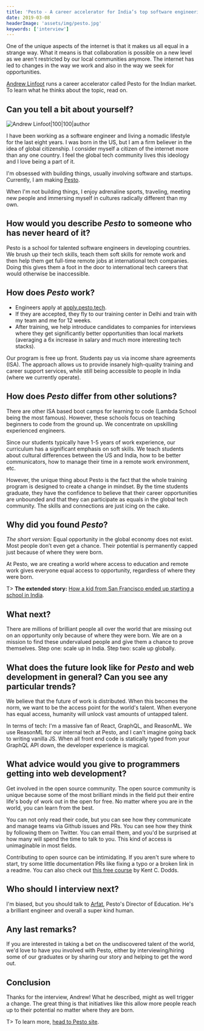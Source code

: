 ```yaml
---
title: 'Pesto - A career accelerator for India’s top software engineering talent - Interview with Andrew Linfoot'
date: 2019-03-08
headerImage: 'assets/img/pesto.jpg'
keywords: ['interview']
---
```


One of the unique aspects of the internet is that it makes us all equal in a strange way. What it means is that collaboration is possible on a new level as we aren't restricted by our local communities anymore. The internet has led to changes in the way we work and also in the way we seek for opportunities.

[Andrew Linfoot](https://twitter.com/andrewlinfoot) runs a career accelerator called Pesto for the Indian market. To learn what he thinks about the topic, read on.

## Can you tell a bit about yourself?

![Andrew Linfoot|100|100|author](https://pbs.twimg.com/profile_images/982008082996674560/mKIHOlpe_400x400.jpg)

I have been working as a software engineer and living a nomadic lifestyle for the last eight years. I was born in the US, but I am a firm believer in the idea of global citizenship. I consider myself a citizen of the internet more than any one country. I feel the global tech community lives this ideology and I love being a part of it.

I'm obsessed with building things, usually involving software and startups. Currently, I am making [Pesto](https://pesto.tech).

When I'm not building things, I enjoy adrenaline sports, traveling, meeting new people and immersing myself in cultures radically different than my own.

## How would you describe _Pesto_ to someone who has never heard of it?

Pesto is a school for talented software engineers in developing countries. We brush up their tech skills, teach them soft skills for remote work and then help them get full-time remote jobs at international tech companies. Doing this gives them a foot in the door to international tech careers that would otherwise be inaccessible.

## How does _Pesto_ work?

* Engineers apply at [apply.pesto.tech](https://apply.pesto.tech).
* If they are accepted, they fly to our training center in Delhi and train with my team and me for 12 weeks.
* After training, we help introduce candidates to companies for interviews where they get significantly better opportunities than local markets (averaging a 6x increase in salary and much more interesting tech stacks).

Our program is free up front. Students pay us via income share agreements (ISA). The approach allows us to provide insanely high-quality training and career support services, while still being accessible to people in India (where we currently operate).

## How does _Pesto_ differ from other solutions?

There are other ISA based boot camps for learning to code (Lambda School being the most famous). However, these schools focus on teaching beginners to code from the ground up. We concentrate on upskilling experienced engineers.

Since our students typically have 1-5 years of work experience, our curriculum has a significant emphasis on soft skills. We teach students about cultural differences between the US and India, how to be better communicators, how to manage their time in a remote work environment, etc.

However, the unique thing about Pesto is the fact that the whole training program is designed to create a change in mindset. By the time students graduate, they have the confidence to believe that their career opportunities are unbounded and that they can participate as equals in the global tech community. The skills and connections are just icing on the cake.

## Why did you found _Pesto_?

_The short version:_ Equal opportunity in the global economy does not exist. Most people don’t even get a chance. Their potential is permanently capped just because of where they were born.

At Pesto, we are creating a world where access to education and remote work gives everyone equal access to opportunity, regardless of where they were born.

T> **The extended story:** [How a kid from San Francisco ended up starting a school in India](https://hackernoon.com/how-a-kid-from-san-francisco-ended-up-starting-a-school-in-india-a868606a6f0c).

## What next?

There are millions of brilliant people all over the world that are missing out on an opportunity only because of where they were born. We are on a mission to find these undervalued people and give them a chance to prove themselves. Step one: scale up in India. Step two: scale up globally.

## What does the future look like for _Pesto_ and web development in general? Can you see any particular trends?

We believe that the future of work is distributed. When this becomes the norm, we want to be the access point for the world's talent. When everyone has equal access, humanity will unlock vast amounts of untapped talent.

In terms of tech: I'm a massive fan of React, GraphQL, and ReasonML. We use ReasonML for our internal tech at Pesto, and I can't imagine going back to writing vanilla JS. When all front end code is statically typed from your GraphQL API down, the developer experience is magical.

## What advice would you give to programmers getting into web development?

Get involved in the open source community. The open source community is unique because some of the most brilliant minds in the field put their entire life's body of work out in the open for free. No matter where you are in the world, you can learn from the best.

You can not only read their code, but you can see how they communicate and manage teams via Github issues and PRs. You can see how they think by following them on Twitter. You can email them, and you'd be surprised at how many will spend the time to talk to you. This kind of access is unimaginable in most fields.

Contributing to open source can be intimidating. If you aren't sure where to start, try some little documentation PRs like fixing a typo or a broken link in a readme. You can also check out [this free course](https://egghead.io/courses/how-to-contribute-to-an-open-source-project-on-github) by Kent C. Dodds.

## Who should I interview next?

I'm biased, but you should talk to [Arfat](https://medium.com/@arfatsalman), Pesto's Director of Education. He's a brilliant engineer and overall a super kind human.

## Any last remarks?

If you are interested in taking a bet on the undiscovered talent of the world, we'd love to have you involved with Pesto, either by interviewing/hiring some of our graduates or by sharing our story and helping to get the word out.

## Conclusion

Thanks for the interview, Andrew! What he described, might as well trigger a change. The great thing is that initiatives like this allow more people reach up to their potential no matter where they are born.

T> To learn more, [head to Pesto site](https://www.pesto.tech/).

